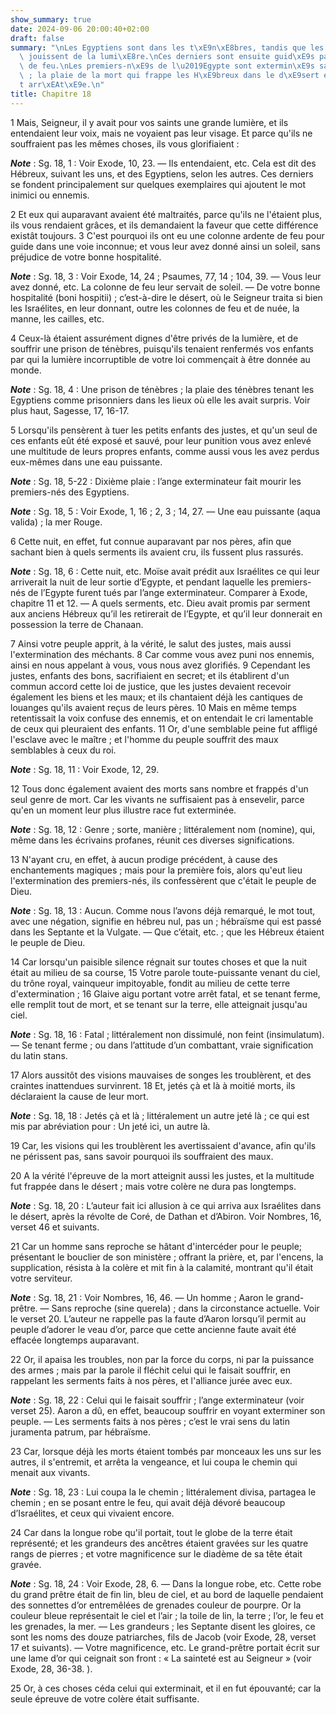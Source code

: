 ```yaml
---
show_summary: true
date: 2024-09-06 20:00:40+02:00
draft: false
summary: "\nLes Egyptiens sont dans les t\xE9n\xE8bres, tandis que les Isra\xE9lites\
  \ jouissent de la lumi\xE8re.\nCes derniers sont ensuite guid\xE9s par une colonne\
  \ de feu.\nLes premiers-n\xE9s de l\u2019Egypte sont extermin\xE9s sans r\xE9serve\
  \ ; la plaie de la mort qui frappe les H\xE9breux dans le d\xE9sert est bient\xF4\
  t arr\xEAt\xE9e.\n"
title: Chapitre 18
---
```





1 Mais, Seigneur, il y avait pour vos saints une grande lumière, et ils entendaient leur voix, mais ne voyaient pas leur visage. Et parce qu'ils ne souffraient pas les mêmes choses, ils vous glorifiaient :

***Note*** :  Sg. 18, 1 : Voir Exode, 10, 23. ― Ils entendaient, etc. Cela est dit des Hébreux, suivant les uns, et des Egyptiens, selon les autres. Ces derniers se fondent principalement sur quelques exemplaires qui ajoutent le mot inimici ou ennemis.

2 Et eux qui auparavant avaient été maltraités, parce qu'ils ne l'étaient plus, ils vous rendaient grâces, et ils demandaient la faveur que cette différence existât toujours. 3 C'est pourquoi ils ont eu une colonne ardente de feu pour guide dans une voie inconnue; et vous leur avez donné ainsi un soleil, sans préjudice de votre bonne hospitalité.

***Note*** :  Sg. 18, 3 : Voir Exode, 14, 24 ; Psaumes, 77, 14 ; 104, 39. ― Vous leur avez donné, etc. La colonne de feu leur servait de soleil. ― De votre bonne hospitalité (boni hospitii) ; c’est-à-dire le désert, où le Seigneur traita si bien les Israélites, en leur donnant, outre les colonnes de feu et de nuée, la manne, les cailles, etc.

4 Ceux-là étaient assurément dignes d'être privés de la lumière, et de souffrir une prison de ténèbres, puisqu'ils tenaient renfermés vos enfants par qui la lumière incorruptible de votre loi commençait à être donnée au monde.

***Note*** :  Sg. 18, 4 : Une prison de ténèbres ; la plaie des ténèbres tenant les Egyptiens comme prisonniers dans les lieux où elle les avait surpris. Voir plus haut, Sagesse, 17, 16-17.


5 Lorsqu'ils pensèrent à tuer les petits enfants des justes, et qu'un seul de ces enfants eût été exposé et sauvé, pour leur punition vous avez enlevé une multitude de leurs propres enfants, comme aussi vous les avez perdus eux-mêmes dans une eau puissante.

***Note*** :  Sg. 18, 5-22 : Dixième plaie : l’ange exterminateur fait mourir les premiers-nés des Egyptiens.

***Note*** :  Sg. 18, 5 : Voir Exode, 1, 16 ; 2, 3 ; 14, 27. ― Une eau puissante (aqua valida) ; la mer Rouge.


6 Cette nuit, en effet, fut connue auparavant par nos pères, afin que sachant bien à quels serments ils avaient cru, ils fussent plus rassurés.

***Note*** :  Sg. 18, 6 : Cette nuit, etc. Moïse avait prédit aux Israélites ce qui leur arriverait la nuit de leur sortie d’Egypte, et pendant laquelle les premiers-nés de l’Egypte furent tués par l’ange exterminateur. Comparer à Exode, chapitre 11 et 12. ― A quels serments, etc. Dieu avait promis par serment aux anciens Hébreux qu’il les retirerait de l’Egypte, et qu’il leur donnerait en possession la terre de Chanaan.

7 Ainsi votre peuple apprit, à la vérité, le salut des justes, mais aussi l'extermination des méchants. 8 Car comme vous avez puni nos ennemis, ainsi en nous appelant à vous, vous nous avez glorifiés. 9 Cependant les justes, enfants des bons, sacrifiaient en secret; et ils établirent d'un commun accord cette loi de justice, que les justes devaient recevoir également les biens et les maux; et ils chantaient déjà les cantiques de louanges qu'ils avaient reçus de leurs pères. 10 Mais en même temps retentissait la voix confuse des ennemis, et on entendait le cri lamentable de ceux qui pleuraient des enfants. 11 Or, d'une semblable peine fut affligé l'esclave avec le maître ; et l'homme du peuple souffrit des maux semblables à ceux du roi.

***Note*** :  Sg. 18, 11 : Voir Exode, 12, 29.

12 Tous donc également avaient des morts sans nombre et frappés d'un seul genre de mort. Car les vivants ne suffisaient pas à ensevelir, parce qu'en un moment leur plus illustre race fut exterminée.

***Note*** :  Sg. 18, 12 : Genre ; sorte, manière ; littéralement nom (nomine), qui, même dans les écrivains profanes, réunit ces diverses significations.

13 N'ayant cru, en effet, à aucun prodige précédent, à cause des enchantements magiques ; mais pour la première fois, alors qu'eut lieu l'extermination des premiers-nés, ils confessèrent que c'était le peuple de Dieu.

***Note*** :  Sg. 18, 13 : Aucun. Comme nous l’avons déjà remarqué, le mot tout, avec une négation, signifie en hébreu nul, pas un ; hébraïsme qui est passé dans les Septante et la Vulgate. ― Que c’était, etc. ; que les Hébreux étaient le peuple de Dieu.


14 Car lorsqu'un paisible silence régnait sur toutes choses et que la nuit était au milieu de sa course, 15 Votre parole toute-puissante venant du ciel, du trône royal, vainqueur impitoyable, fondit au milieu de cette terre d'extermination ; 16 Glaive aigu portant votre arrêt fatal, et se tenant ferme, elle remplit tout de mort, et se tenant sur la terre, elle atteignait jusqu'au ciel.

***Note*** :  Sg. 18, 16 : Fatal ; littéralement non dissimulé, non feint (insimulatum). ― Se tenant ferme ; ou dans l’attitude d’un combattant, vraie signification du latin stans.

17 Alors aussitôt des visions mauvaises de songes les troublèrent, et des craintes inattendues survinrent. 18 Et, jetés çà et là à moitié morts, ils déclaraient la cause de leur mort.

***Note*** :  Sg. 18, 18 : Jetés çà et là ; littéralement un autre jeté là ; ce qui est mis par abréviation pour : Un jeté ici, un autre là.

19 Car, les visions qui les troublèrent les avertissaient d'avance, afin qu'ils ne périssent pas, sans savoir pourquoi ils souffraient des maux.


20 A la vérité l'épreuve de la mort atteignit aussi les justes, et la multitude fut frappée dans le désert ; mais votre colère ne dura pas longtemps.

***Note*** :  Sg. 18, 20 : L’auteur fait ici allusion à ce qui arriva aux Israélites dans le désert, après la révolte de Coré, de Dathan et d’Abiron. Voir Nombres, 16, verset 46 et suivants.

21 Car un homme sans reproche se hâtant d'intercéder pour le peuple; présentant le bouclier de son ministère ; offrant la prière, et, par l'encens, la supplication, résista à la colère et mit fin à la calamité, montrant qu'il était votre serviteur.

***Note*** :  Sg. 18, 21 : Voir Nombres, 16, 46. ― Un homme ; Aaron le grand-prêtre. ― Sans reproche (sine querela) ; dans la circonstance actuelle. Voir le verset 20. L’auteur ne rappelle pas la faute d’Aaron lorsqu’il permit au peuple d’adorer le veau d’or, parce que cette ancienne faute avait été effacée longtemps auparavant.

22 Or, il apaisa les troubles, non par la force du corps, ni par la puissance des armes ; mais par la parole il fléchit celui qui le faisait souffrir, en rappelant les serments faits à nos pères, et l'alliance jurée avec eux.

***Note*** :  Sg. 18, 22 : Celui qui le faisait souffrir ; l’ange exterminateur (voir verset 25). Aaron a dû, en effet, beaucoup souffrir en voyant exterminer son peuple. ― Les serments faits à nos pères ; c’est le vrai sens du latin juramenta patrum, par hébraïsme.

23 Car, lorsque déjà les morts étaient tombés par monceaux les uns sur les autres, il s'entremit, et arrêta la vengeance, et lui coupa le chemin qui menait aux vivants.

***Note*** :  Sg. 18, 23 : Lui coupa la le chemin ; littéralement divisa, partagea le chemin ; en se posant entre le feu, qui avait déjà dévoré beaucoup d’Israélites, et ceux qui vivaient encore.

24 Car dans la longue robe qu'il portait, tout le globe de la terre était représenté; et les grandeurs des ancêtres étaient gravées sur les quatre rangs de pierres ; et votre magnificence sur le diadème de sa tête était gravée.

***Note*** :  Sg. 18, 24 : Voir Exode, 28, 6. ― Dans la longue robe, etc. Cette robe du grand prêtre était de fin lin, bleu de ciel, et au bord de laquelle pendaient des sonnettes d’or entremêlées de grenades couleur de pourpre. Or la couleur bleue représentait le ciel et l’air ; la toile de lin, la terre ; l’or, le feu et les grenades, la mer. ― Les grandeurs ; les Septante disent les gloires, ce sont les noms des douze patriarches, fils de Jacob (voir Exode, 28, verset 17 et suivants). ― Votre magnificence, etc. Le grand-prêtre portait écrit sur une lame d’or qui ceignait son front : « La sainteté est au Seigneur » (voir Exode, 28, 36-38. ).

25 Or, à ces choses céda celui qui exterminait, et il en fut épouvanté; car la seule épreuve de votre colère était suffisante.

